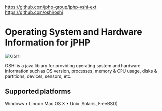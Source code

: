 https://github.com/jphp-group/jphp-oshi-ext   
https://github.com/oshi/oshi

# Operating System and Hardware Information for jPHP

![OSHI](https://dl.dropboxusercontent.com/s/c82qboyvvudpvdp/oshilogo.png)

OSHI is a java library for providing operating system and hardware information such as OS version, processes, memory & CPU usage, disks & partitions, devices, sensors, etc.

## Supported platforms 

Windows • Linux • Mac OS X • Unix (Solaris, FreeBSD) 
